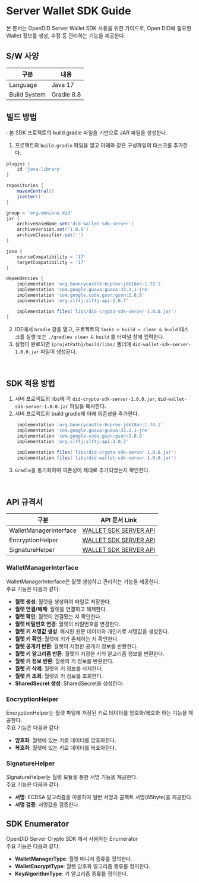 # Server Wallet SDK Guide
본 문서는 OpenDID Server Wallet SDK 사용을 위한 가이드로, Open DID에 필요한 Wallet 정보를 생성, 수정 등 관리하는 기능을 제공한다.


## S/W 사양
| 구분 | 내용                |
|------|----------------------------|
| Language  | Java 17|
| Build System  | Gradle 8.8 |

## 빌드 방법
: 본 SDK 프로젝트의 build.gradle 파일을 기반으로 JAR 파일을 생성한다.
1. 프로젝트의 `build.gradle` 파일을 열고 아래와 같은 구성파일의 태스크를 추가한다.

```groovy
plugins {
    id 'java-library'
}

repositories {
    mavenCentral()
    jcenter()
}

group = 'org.omnione.did'
jar {
    archiveBaseName.set('did-wallet-sdk-server') 
    archiveVersion.set('1.0.0')
    archiveClassifier.set('') 
}

java {
	sourceCompatibility = '17'
	targetCompatibility = '17'
}

dependencies {
    implementation 'org.bouncycastle:bcprov-jdk18on:1.78.1'
    implementation 'com.google.guava:guava:33.2.1-jre'
    implementation 'com.google.code.gson:gson:2.8.9'
    implementation 'org.slf4j:slf4j-api:2.0.7'

    implementation files('libs/did-crypto-sdk-server-1.0.0.jar')
}

```

2. IDE에서 `Gradle` 창을 열고, 프로젝트의 `Tasks > build > clean & build` 태스크를 실행 또는 `./gradlew clean & build` 를 터미널 창에 입력한다.
3. 실행이 완료되면 `{projetPath}/build/libs/` 폴더에 `did-wallet-sdk-server-1.0.0.jar` 파일이 생성된다.


<br>

## SDK 적용 방법
1. 서버 프로젝트의 libs에 각 `did-crypto-sdk-server-1.0.0.jar`, `did-wallet-sdk-server-1.0.0.jar` 파일을 복사한다.
2. 서버 프로젝트의 build gradle에 아래 의존성을 추가한다.

```groovy
    implementation 'org.bouncycastle:bcprov-jdk18on:1.78.1'
    implementation 'com.google.guava:guava:33.2.1-jre'
    implementation 'com.google.code.gson:gson:2.8.9'
    implementation 'org.slf4j:slf4j-api:2.0.7'

    implementation files('libs/did-crypto-sdk-server-1.0.0.jar')
    implementation files('libs/did-wallet-sdk-server-1.0.0.jar')
```
3. `Gradle`을 동기화하여 의존성이 제대로 추가되었는지 확인한다.

<br>

## API 규격서
| 구분 | API 문서 Link |
|------|----------------------------|
| WalletManagerInterface  | [WALLET SDK SERVER API](../../docs/api/WALLET_SDK_SERVER_API_ko.md)  |
| EncryptionHelper  | [WALLET SDK SERVER API](../../docs/api/WALLET_SDK_SERVER_API_ko.md)  |
| SignatureHelper  | [WALLET SDK SERVER API](../../docs/api/WALLET_SDK_SERVER_API_ko.md)  |

### WalletManagerInterface
WalletManagerInterface은 월렛 생성하고 관리하는 기능을 제공한다.<br>주요 기능은 다음과 같다:

* <b>월렛 생성</b>: 월렛을 생성하여 파일로 저장한다.
* <b>월렛 연결/해제</b>: 월렛을 연결하고 해제한다.
* <b>월렛 확인</b>: 월렛이 연결됐는 지 확인한다.
* <b>월렛 비밀번호 변경</b>: 월렛의 비밀번호를 변경한다.
* <b>월렛 키 서명값 생성</b>: 해시된 원문 데이터와 개인키로 서명값을 생성한다.
* <b>월렛 키 확인</b>: 월렛에 키가 존재하는 지 확인한다.
* <b>월렛 공개키 반환</b>: 월렛의 지정한 공개키 정보를 반환한다.
* <b>월렛 키 알고리즘 반환</b>: 월렛의 지정한 키의 알고리즘 정보를 반환한다.
* <b>월렛 키 정보 반환</b>: 월렛의 키 정보를 반환한다.
* <b>월렛 키 삭제</b>: 월렛의 키 정보를 삭제한다.
* <b>월렛 키 조회</b>: 월렛의 키 정보를 조회한다.
* <b>SharedSecret 생성</b>: SharedSecret을 생성한다.



### EncryptionHelper
EncryptionHelper는 월렛 파일에 저장된 키로 데이터를 암호화/복호화 하는 기능을 제공한다.<br>
주요 기능은 다음과 같다:

* <b>암호화</b>: 월렛에 있는 키로 데이터를 암호화한다.
* <b>복호화</b>: 월렛에 있는 키로 데이터를 복호화한다.
  
### SignatureHelper
SignatureHelper는 월렛 모듈을 통한 서명 기능을 제공한다.<br>
주요 기능은 다음과 같다:

* <b>서명</b>: ECDSA 알고리즘을 이용하여 일반 서명과 콤팩트 서명(65byte)을 제공한다.
* <b>서명 검증</b>: 서명값을 검증한다.

## SDK Enumerator
OpenDID Server Crypto SDK 에서 사용하는 Enumerator<br>
주요 기능은 다음과 같다:

* <b>WalletManagerType</b>: 월렛 매니저 종류를 정의한다.
* <b>WalletEncryptType</b>: 월렛 암호화 알고리즘 종류를 정의한다.
* <b>KeyAlgorithmType</b>: 키 알고리즘 종류를 정의한다.